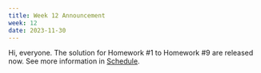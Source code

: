 ```yaml
---
title: Week 12 Announcement
week: 12
date: 2023-11-30
---
```


Hi, everyone. The solution for Homework #1 to Homework #9 are released now. See more information in [Schedule](../schedule). 
